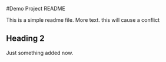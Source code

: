 #Demo Project README

This is a simple readme file.
More text.
this will cause a conflict

## Heading 2

Just something added now.
